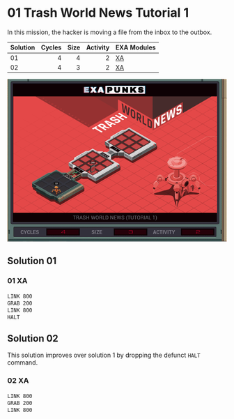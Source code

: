# 01 Trash World News Tutorial 1

In this mission, the hacker is moving a file from the inbox to the outbox.

| Solution | Cycles | Size | Activity | EXA Modules|
|:---------|-------:|-----:|---------:|------------|
| 01       |      4 |    4 |        2 | [XA](#01-xa) |
| 02       |      4 |    3 |        2 | [XA](#02-xa) |

![Solution 02](EXAPUNKS%20-%20TRASH%20WORLD%20NEWS.gif "Solution 02")

## Solution 01

### 01 XA
```
LINK 800
GRAB 200
LINK 800
HALT
```

## Solution 02

This solution improves over solution 1 by dropping the defunct `HALT` command.

### 02 XA
```
LINK 800
GRAB 200
LINK 800
```